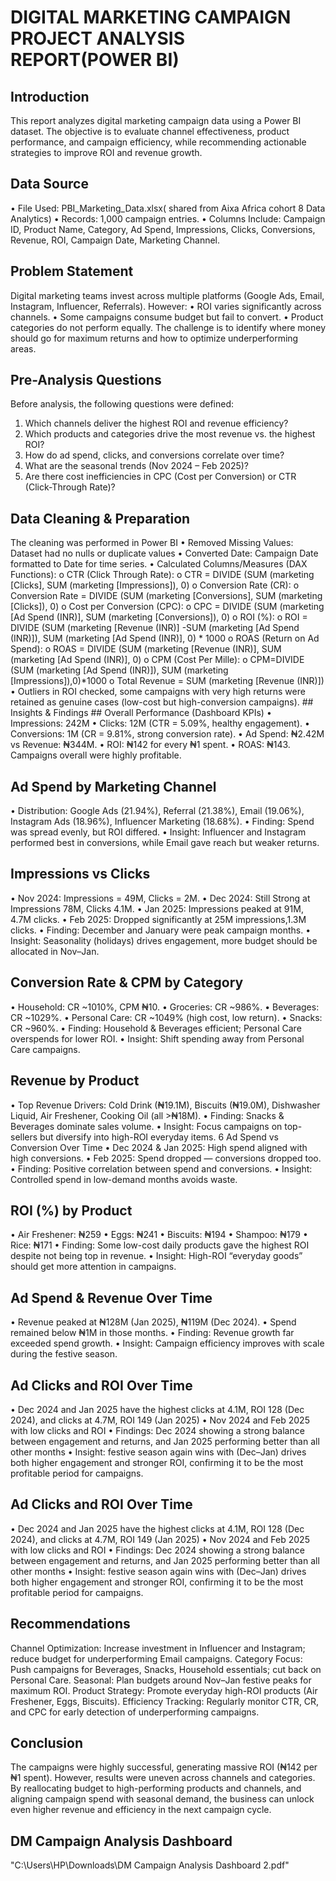   #  DIGITAL MARKETING CAMPAIGN PROJECT ANALYSIS REPORT(POWER BI)
## Introduction
This report analyzes digital marketing campaign data using a Power BI dataset. The objective is to evaluate channel effectiveness, product performance, and campaign efficiency, while recommending actionable strategies to improve ROI and revenue growth.
## Data Source
•	File Used: PBI_Marketing_Data.xlsx( shared from Aixa Africa cohort 8 Data Analytics)
•	Records: 1,000 campaign entries.
•	Columns Include: Campaign ID, Product Name, Category, Ad Spend, Impressions, Clicks, Conversions, Revenue, ROI, Campaign Date, Marketing Channel.
## Problem Statement
Digital marketing teams invest across multiple platforms (Google Ads, Email, Instagram, Influencer, Referrals). However:
•	ROI varies significantly across channels.
•	Some campaigns consume budget but fail to convert.
•	Product categories do not perform equally.
The challenge is to identify where money should go for maximum returns and how to optimize underperforming areas.
## Pre-Analysis Questions
Before analysis, the following  questions were defined:
1.	Which channels deliver the highest ROI and revenue efficiency?
2.	Which products and categories drive the most revenue vs. the highest ROI?
3.	How do ad spend, clicks, and conversions correlate over time?
4.	What are the seasonal trends (Nov 2024 – Feb 2025)?
5.	Are there cost inefficiencies in CPC (Cost per Conversion) or CTR (Click-Through Rate)?
## Data Cleaning & Preparation
 The cleaning was performed in Power BI 
•	Removed Missing Values: Dataset had no nulls or duplicate values
•	Converted Date: Campaign Date formatted to Date for time series.
•	Calculated Columns/Measures (DAX Functions):
o	CTR (Click Through Rate):
o	CTR = DIVIDE (SUM (marketing [Clicks], SUM (marketing [Impressions]), 0)
o	Conversion Rate (CR):
o	Conversion Rate = DIVIDE (SUM (marketing [Conversions], SUM (marketing [Clicks]), 0)
o	Cost per Conversion (CPC):
o	CPC = DIVIDE (SUM (marketing [Ad Spend (INR)], SUM (marketing [Conversions]), 0)
o	ROI (%):
o	ROI = DIVIDE (SUM (marketing [Revenue (INR)] -SUM (marketing [Ad Spend (INR)]), SUM (marketing [Ad Spend (INR)], 0) * 1000
o	ROAS (Return on Ad Spend):
o	ROAS = DIVIDE (SUM (marketing [Revenue (INR)], SUM (marketing [Ad Spend (INR)], 0)
o	CPM (Cost Per Mille):
o	CPM=DIVIDE (SUM (marketing [Ad Spend (INR)]), SUM (marketing [Impressions]),0)*1000
o	Total Revenue = SUM (marketing [Revenue (INR)])
•	Outliers in ROI checked, some campaigns with very high returns were retained as genuine cases (low-cost but high-conversion campaigns).
    ##  Insights & Findings
    ## Overall Performance (Dashboard KPIs)
•	Impressions: 242M
•	Clicks: 12M (CTR = 5.09%, healthy engagement).
•	Conversions: 1M (CR = 9.81%, strong conversion rate).
•	Ad Spend: ₦2.42M vs Revenue: ₦344M.
•	ROI: ₦142 for every ₦1 spent.
•	ROAS: ₦143.
 Campaigns overall were highly profitable.
   ## Ad Spend by Marketing Channel
•	Distribution: Google Ads (21.94%), Referral (21.38%), Email (19.06%), Instagram Ads (18.96%), Influencer Marketing (18.68%).
•	Finding: Spend was spread evenly, but ROI differed.
•	Insight: Influencer and Instagram performed best in conversions, while Email gave reach but weaker returns.
  ## Impressions vs Clicks 
•	Nov 2024: Impressions = 49M, Clicks = 2M.
•	Dec 2024: Still Strong at Impressions  78M, Clicks 4.1M.
•	Jan 2025: Impressions peaked at 91M, 4.7M clicks.
•	Feb 2025: Dropped significantly at 25M impressions,1.3M clicks.
•	Finding: December and January were peak campaign months.
•	Insight: Seasonality (holidays) drives engagement, more budget should be allocated in Nov–Jan.
 ## Conversion Rate & CPM by Category
•	Household: CR ~1010%, CPM ₦10.
•	Groceries: CR ~986%.
•	Beverages: CR ~1029%.
•	Personal Care: CR ~1049% (high cost, low return).
•	Snacks: CR ~960%.
•	Finding: Household & Beverages efficient; Personal Care overspends for lower ROI.
•	Insight: Shift spending away from Personal Care campaigns.
 ## Revenue by Product
•	Top Revenue Drivers: Cold Drink (₦19.1M), Biscuits (₦19.0M), Dishwasher Liquid, Air Freshener, Cooking Oil (all >₦18M).
•	Finding: Snacks & Beverages dominate sales volume.
•	Insight: Focus campaigns on top-sellers but diversify into high-ROI everyday items.
 6 Ad Spend vs Conversion Over Time
•	Dec 2024 & Jan 2025: High spend aligned with high conversions.
•	Feb 2025: Spend dropped — conversions dropped too.
•	Finding: Positive correlation between spend and conversions.
•	Insight: Controlled spend in low-demand months avoids waste.
 ## ROI (%) by Product
•	Air Freshener: ₦259
•	Eggs: ₦241
•	Biscuits: ₦194
•	Shampoo: ₦179
•	Rice: ₦171
•	Finding: Some low-cost daily products gave the highest ROI despite not being top in revenue.
•	Insight: High-ROI “everyday goods” should get more attention in campaigns.
 ## Ad Spend & Revenue Over Time
•	Revenue peaked at ₦128M (Jan 2025), ₦119M (Dec 2024).
•	Spend remained below ₦1M in those months.
•	Finding: Revenue growth far exceeded spend growth.
•	Insight: Campaign efficiency improves with scale during the festive season.
 ## Ad Clicks and ROI Over Time
•	Dec 2024 and Jan 2025 have the highest clicks at 4.1M, ROI 128 (Dec 2024), and clicks at 4.7M, ROI 149 (Jan 2025) 
•	Nov 2024 and Feb 2025 with low clicks and ROI
•	Findings: Dec 2024 showing a strong balance between engagement and returns, and Jan 2025 performing better than  all other months
•	Insight: festive season again wins with (Dec–Jan) drives both higher engagement and stronger ROI, confirming it to be the most profitable period for campaigns.
## Ad Clicks and ROI Over Time
•	Dec 2024 and Jan 2025 have the highest clicks at 4.1M, ROI 128 (Dec 2024), and clicks at 4.7M, ROI 149 (Jan 2025) 
•	Nov 2024 and Feb 2025 with low clicks and ROI
•	Findings: Dec 2024 showing a strong balance between engagement and returns, and Jan 2025 performing better than  all other months
•	Insight: festive season again wins with (Dec–Jan) drives both higher engagement and stronger ROI, confirming it to be the most profitable period for campaigns.
## Recommendations
 Channel Optimization: Increase investment in Influencer and Instagram; reduce budget for underperforming Email campaigns.
 Category Focus: Push campaigns for Beverages, Snacks, Household essentials; cut back on Personal Care.
 Seasonal: Plan budgets around Nov–Jan festive peaks for maximum ROI.
 Product Strategy: Promote everyday high-ROI products (Air Freshener, Eggs, Biscuits).
 Efficiency Tracking: Regularly monitor CTR, CR, and CPC for early detection of underperforming campaigns.
## Conclusion
The campaigns were highly successful, generating massive ROI (₦142 per ₦1 spent). However, results were uneven across channels and categories. By reallocating budget to high-performing products and channels, and aligning campaign spend with seasonal demand, the business can unlock even higher revenue and efficiency in the next campaign cycle.

## DM Campaign Analysis Dashboard
"C:\Users\HP\Downloads\DM Campaign Analysis Dashboard 2.pdf"




